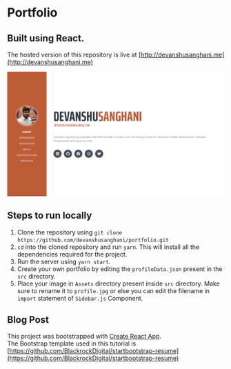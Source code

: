 # Portfolio
## Built using React.

The hosted version of this repository is live at [http://devanshusanghani.me](http://devanshusanghani.me)

![landing page image](./landing.png)

## Steps to run locally
1. Clone the repository using `git clone https://github.com/devanshusanghani/portfolio.git`
2. `cd` into the cloned repository and run `yarn`. This will install all the dependencies required for the project.
3. Run the server using `yarn start`.
4. Create your own portfolio by editing the `profileData.json` present in the `src` directory.
5. Place your image in `Assets` directory present inside `src` directory. Make sure to rename it to `profile.jpg` or else you can edit the filename in `import` statement of `Sidebar.js` Component.

## Blog Post

This project was bootstrapped with [Create React App](https://github.com/facebook/create-react-app).  
The Bootstrap template used in this tutorial is [https://github.com/BlackrockDigital/startbootstrap-resume](https://github.com/BlackrockDigital/startbootstrap-resume)
